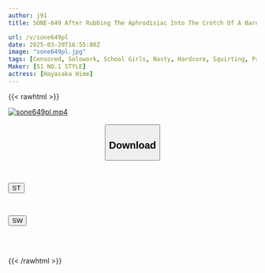 ```yaml
---
author: j91
title: SONE-649 After Rubbing The Aphrodisiac Into The Crotch Of A Barely There Miniskirt Schoolgirl For A Week, It Finally Loosened And Opened Up Today... The Effect Was Amazing. Hime Hayasaka

url: /v/sone649pl
date: 2025-03-20T16:55:00Z
image: "sone649pl.jpg"
tags: [Censored, Solowork, School Girls, Nasty, Hardcore, Squirting, Prank, Acme · Orgasm]
Maker: [S1 NO.1 STYLE]
actress: [Hayasaka Hime]
---
```



{{< rawhtml >}}

<div class="video" data-videoid="Vol6P42gzzi912">
    <a href="javascript:;">
        <img src="/v/sone649pl/sone649pl.jpg" width="WIDTH" height="HEIGHT" alt="sone649pl.mp4" loading="lazy">
    </a>
</div>

<script type="text/javascript" src="https://j91.asia/asset/on-demand-st.js"></script>

<br>
  <link rel="stylesheet" href="https://j91.asia/asset/bs5.css">
  
  <center>
  <button class="btn btn-primary" type="button" data-bs-toggle="collapse" data-bs-target=".multi-collapse" aria-expanded="false" aria-controls="multiCollapseExample1 multiCollapseExample2"><h2>Download</h2></button></center>
</p>
<div class="row">
  <div class="col">
    <div class="collapse multi-collapse" id="multiCollapseExample1">
      <div class="card card-body">
	      	      <br>
<div class="buttons">  
<p><a href="/v/sone649pl/st.html" target="_blank"><button class="btn-hover color-3"><i class="fa fa-download"></i> ST</button></a></p></div>
    </div>
  </div>
</div>
  <div class="col">
    <div class="collapse multi-collapse" id="multiCollapseExample2">
      <div class="card card-body">
	      <br>
<div class="buttons">
<p><a href="/v/sone649pl/sw.html" target="_blank"><button class="btn-hover color-2"><i class="fa fa-download"></i> SW</button></a></p></div>
<br><br>
      </div>
    </div>
  </div>
</div>

{{< /rawhtml >}}